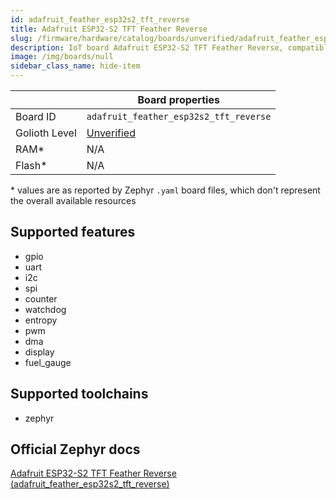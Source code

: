 ```yaml
---
id: adafruit_feather_esp32s2_tft_reverse
title: Adafruit ESP32-S2 TFT Feather Reverse
slug: /firmware/hardware/catalog/boards/unverified/adafruit_feather_esp32s2_tft_reverse
description: IoT board Adafruit ESP32-S2 TFT Feather Reverse, compatible with Golioth at unverified level.
image: /img/boards/null
sidebar_class_name: hide-item
---
```


[//]: # (This is an auto-generated file, do not edit! Changes to it will be lost upon re-generation)



|                | Board properties     |
| -------------  | -------------------- |
| Board ID       | `adafruit_feather_esp32s2_tft_reverse` |
| Golioth Level  | [Unverified](/firmware/hardware#unverified-boards) |
| RAM*           | N/A |
| Flash*         | N/A |

\* values are as reported by Zephyr `.yaml` board files, which don't represent the overall available resources



## Supported features

* gpio
* uart
* i2c
* spi
* counter
* watchdog
* entropy
* pwm
* dma
* display
* fuel_gauge

## Supported toolchains

* zephyr

## Official Zephyr docs

[Adafruit ESP32-S2 TFT Feather Reverse (adafruit_feather_esp32s2_tft_reverse)](https://docs.zephyrproject.org/latest/boards/adafruit/feather_esp32s2/doc/index.html)
